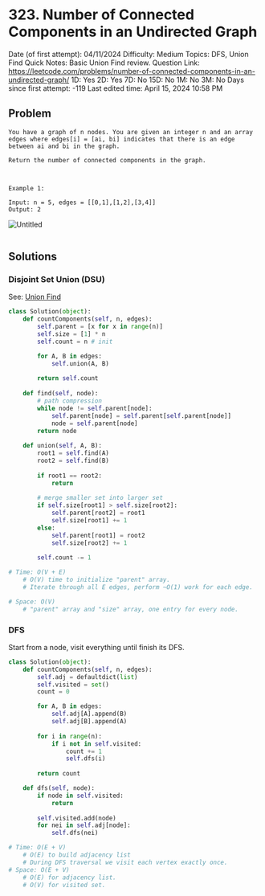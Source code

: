 # 323. Number of Connected Components in an Undirected Graph

Date (of first attempt): 04/11/2024
Difficulty: Medium
Topics: DFS, Union Find
Quick Notes: Basic Union Find review.
Question Link: https://leetcode.com/problems/number-of-connected-components-in-an-undirected-graph/
1D: Yes
2D: Yes
7D: No
15D: No
1M: No
3M: No
Days since first attempt: -119
Last edited time: April 15, 2024 10:58 PM

## Problem

```
You have a graph of n nodes. You are given an integer n and an array edges where edges[i] = [ai, bi] indicates that there is an edge between ai and bi in the graph.

Return the number of connected components in the graph.

 

Example 1:

Input: n = 5, edges = [[0,1],[1,2],[3,4]]
Output: 2
```

![Untitled](323%20Number%20of%20Connected%20Components%20in%20an%20Undirecte%20b4af035eb8e243afb073762419dad9fb/Untitled.png)

```

```

## Solutions

### Disjoint Set Union (DSU)

See: [Union Find](https://www.notion.so/Union-Find-d50eb1b078994ce3809a2f311c309f7b?pvs=21) 

```python
class Solution(object):
    def countComponents(self, n, edges):
        self.parent = [x for x in range(n)]
        self.size = [1] * n
        self.count = n # init

        for A, B in edges:
            self.union(A, B)
        
        return self.count
    
    def find(self, node):
        # path compression
        while node != self.parent[node]:
            self.parent[node] = self.parent[self.parent[node]]
            node = self.parent[node]
        return node
    
    def union(self, A, B):
        root1 = self.find(A)
        root2 = self.find(B)
        
        if root1 == root2:
            return
        
        # merge smaller set into larger set
        if self.size[root1] > self.size[root2]:
            self.parent[root2] = root1
            self.size[root1] += 1
        else:
            self.parent[root1] = root2
            self.size[root2] += 1
        
        self.count -= 1

# Time: O(V + E)
    # O(V) time to initialize "parent" array.
    # Iterate through all E edges, perform ~O(1) work for each edge.

# Space: O(V)
    # "parent" array and "size" array, one entry for every node.
```

### DFS

Start from a node, visit everything until finish its DFS.

```python
class Solution(object):
    def countComponents(self, n, edges):
        self.adj = defaultdict(list)
        self.visited = set()
        count = 0

        for A, B in edges:
            self.adj[A].append(B)
            self.adj[B].append(A)
        
        for i in range(n):
            if i not in self.visited:
                count += 1
                self.dfs(i)
        
        return count

    def dfs(self, node):
        if node in self.visited:
            return
        
        self.visited.add(node)
        for nei in self.adj[node]:
            self.dfs(nei)

# Time: O(E + V)
    # O(E) to build adjacency list
    # During DFS traversal we visit each vertex exactly once.
# Space: O(E + V)
    # O(E) for adjacency list.
    # O(V) for visited set.
```